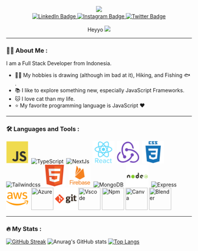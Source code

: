 <div id="header" align="center">
  <img src="https://media4.giphy.com/media/Ll22OhMLAlVDb8UQWe/giphy.gif?cid=ecf05e471wgfaa05dix298pgmm588rw0e1y8hb3wzezfpcdd&rid=giphy.gif&ct=sf" width="200"/>
</div>

<div id="badges" align="center">
  <a href="https://www.linkedin.com/in/surya-candra-9a1b06204/">
    <img src="https://img.shields.io/badge/LinkedIn-blue?style=for-the-badge&logo=linkedin&logoColor=white" alt="LinkedIn Badge"/>
  </a>
  <a href="https://instagram.com/iniitusuryaaaa">
    <img src="https://img.shields.io/badge/Instagram-white?style=for-the-badge&logo=instagram&logoColor=black" alt="Instagram Badge"/>
  </a>
  <a href="https://twitter.com/loyoverse">
    <img src="https://img.shields.io/badge/Twitter-blue?style=for-the-badge&logo=twitter&logoColor=white" alt="Twitter Badge"/>
  </a>
</div>

<div id="badges" align="center">
<img src="https://komarev.com/ghpvc/?username=suryacandra&style=flat-square&color=blue" alt=""/>
</div>

<div align="center">
  Heyyo
  <img src="https://media.giphy.com/media/hvRJCLFzcasrR4ia7z/giphy.gif" width="30px"/>
</div>

---

### :man_technologist: About Me :

I am a Full Stack Developer from Indonesia.
- :artist: My hobbies is drawing (although im bad at it), Hiking, and Fishing :fish: .
- :books: I like to explore something new, especially JavaScript Frameworks.
- :cat: I love cat than my life.
- :star: My favorite programming language is JavaScript :heart:

---

### :hammer_and_wrench: Languages and Tools :

<div>
<img src="https://github.com/devicons/devicon/blob/master/icons/javascript/javascript-original.svg" title="JavaScript" alt="JavaScript" width="60" height="60"/>&nbsp;
<img src="https://cdn.jsdelivr.net/gh/devicons/devicon/icons/typescript/typescript-original.svg" title="TypeScript" alt="TypeScript" width="60" height="60"/>&nbsp;
<img src="https://cdn.jsdelivr.net/gh/devicons/devicon/icons/nextjs/nextjs-original-wordmark.svg" title="NextJs" alt="NextJs" width="60" height="60"/>&nbsp;
  <img src="https://github.com/devicons/devicon/blob/master/icons/react/react-original-wordmark.svg" title="React" alt="React" width="60" height="60"/>&nbsp;
  <img src="https://github.com/devicons/devicon/blob/master/icons/redux/redux-original.svg" title="Redux" alt="Redux " width="60" height="60"/>&nbsp;
  <img src="https://github.com/devicons/devicon/blob/master/icons/css3/css3-plain-wordmark.svg"  title="CSS3" alt="CSS" width="60" height="60"/>&nbsp;
    <img src="  https://cdn.jsdelivr.net/gh/devicons/devicon/icons/tailwindcss/tailwindcss-original-wordmark.svg"  title="Tailwindcss" alt="Tailwindcss" width="60" height="60"/>&nbsp;
  <img src="https://github.com/devicons/devicon/blob/master/icons/html5/html5-original.svg" title="HTML5" alt="HTML" width="60" height="60"/>&nbsp;
  <img src="https://github.com/devicons/devicon/blob/master/icons/firebase/firebase-plain-wordmark.svg" title="Firebase" alt="Firebase" width="60" height="60"/>&nbsp;
  <img src="https://cdn.jsdelivr.net/gh/devicons/devicon/icons/mongodb/mongodb-original-wordmark.svg" title="MongoDB" alt="MongoDB" width="60" height="60"/>&nbsp;
  <img src="https://github.com/devicons/devicon/blob/master/icons/nodejs/nodejs-original-wordmark.svg" title="NodeJS" alt="NodeJS" width="60" height="60"/>&nbsp;
   <img src="https://cdn.jsdelivr.net/gh/devicons/devicon/icons/express/express-original-wordmark.svg" title="Express" alt="Express" width="60" height="60"/>&nbsp;
  <img src="https://github.com/devicons/devicon/blob/master/icons/amazonwebservices/amazonwebservices-plain-wordmark.svg" title="AWS" alt="AWS" width="60" height="60"/>&nbsp;
  <img src="https://cdn.jsdelivr.net/gh/devicons/devicon/icons/azure/azure-original.svg" title="Azure" **alt="Azure" width="60" height="60" />
  <img src="https://github.com/devicons/devicon/blob/master/icons/git/git-original-wordmark.svg" title="Git" **alt="Git" width="60" height="60"/>
      <img src="https://cdn.jsdelivr.net/gh/devicons/devicon/icons/vscode/vscode-original-wordmark.svg" title="Vscode" **alt="Vscode" width="60" height="60"/>
    <img src="https://cdn.jsdelivr.net/gh/devicons/devicon/icons/npm/npm-original-wordmark.svg" title="Npm" **alt="Npm" width="60" height="60"/>
    <img src="https://cdn.jsdelivr.net/gh/devicons/devicon/icons/canva/canva-original.svg" title="Canva" **alt="Canva" width="60" height="60"/>
        <img src="https://cdn.jsdelivr.net/gh/devicons/devicon/icons/blender/blender-original-wordmark.svg" title="Blender" **alt="Blender" width="60" height="60"/>
</div>

---

### :fire: My Stats :

[![GitHub Streak](http://github-readme-streak-stats.herokuapp.com?user=suryacandra&theme=dark)](https://git.io/streak-stats)
![Anurag's GitHub stats](https://github-readme-stats.vercel.app/api?username=suryacandra&show_icons=true&theme=radical)
[![Top Langs](https://github-readme-stats.vercel.app/api/top-langs/?username=suryacandra&layout=compact&theme=vision-friendly-dark)](https://github.com/anuraghazra/github-readme-stats)

